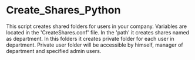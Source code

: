 # Create_Shares_Python
This script creates shared folders for users in your company.
Variables are located in the 'CreateShares.conf' file.
In the 'path' it creates shares named as department.
In this folders it creates private folder for each user in department.
Private user folder will be accessible by himself, manager of department and specified admin users.

